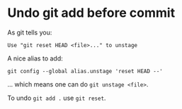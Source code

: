 # Undo git add before commit

As git tells you:

	Use "git reset HEAD <file>..." to unstage

A nice alias to add:

	git config --global alias.unstage 'reset HEAD --'

... which means one can do `git unstage <file>`.

To undo `git add .` use `git reset`.